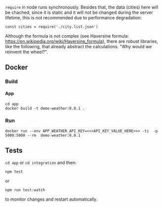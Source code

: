 
`require` in node runs synchronously. Besides that, the data (cities) here will be chached, since it is static and it will not be changed during the server lifetime, this is not recommended due to performance degradation:
```
const cities = require('./city.list.json')
```

Although the formula is not complex (see Haversine formula: https://en.wikipedia.org/wiki/Haversine_formula), there are robust libraries, like the following, that already abstract the calculations. "Why would we reinvent the wheel?".


## Docker 

### Build 

#### App

```
cd app
docker build -t demo-weather:0.0.1 .
```

### Run
```
docker run --env APP_WEATHER_API_KEY=<<<API_KEY_VALUE_HERE>>> -ti  -p 5000:5000 --rm  demo-weather:0.0.1
```


## Tests

`cd app`  or `cd integration` and then:

```
npm test
```
or 

```
npm run test:watch
```

to monitor changes and restart automatically.
